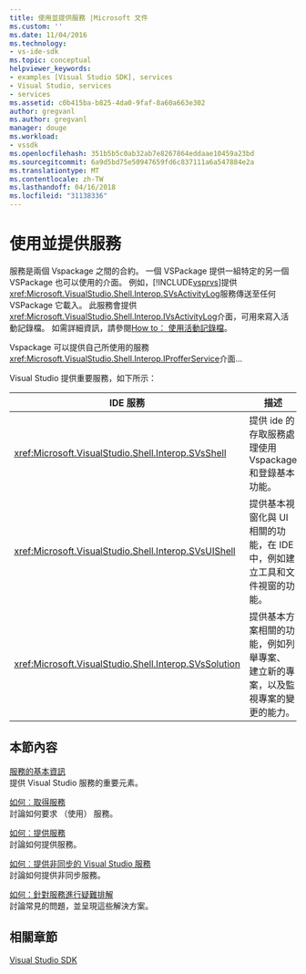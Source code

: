```yaml
---
title: 使用並提供服務 |Microsoft 文件
ms.custom: ''
ms.date: 11/04/2016
ms.technology:
- vs-ide-sdk
ms.topic: conceptual
helpviewer_keywords:
- examples [Visual Studio SDK], services
- Visual Studio, services
- services
ms.assetid: c0b415ba-b825-4da0-9faf-8a60a663e302
author: gregvanl
ms.author: gregvanl
manager: douge
ms.workload:
- vssdk
ms.openlocfilehash: 351b5b5c0ab32ab7e8267864eddaae10459a23bd
ms.sourcegitcommit: 6a9d5bd75e50947659fd6c837111a6a547884e2a
ms.translationtype: MT
ms.contentlocale: zh-TW
ms.lasthandoff: 04/16/2018
ms.locfileid: "31138336"
---
```

# <a name="using-and-providing-services"></a>使用並提供服務
服務是兩個 Vspackage 之間的合約。 一個 VSPackage 提供一組特定的另一個 VSPackage 也可以使用的介面。 例如，[!INCLUDE[vsprvs](../code-quality/includes/vsprvs_md.md)]提供<xref:Microsoft.VisualStudio.Shell.Interop.SVsActivityLog>服務傳送至任何 VSPackage 它載入。 此服務會提供<xref:Microsoft.VisualStudio.Shell.Interop.IVsActivityLog>介面，可用來寫入活動記錄檔。 如需詳細資訊，請參閱[How to： 使用活動記錄檔](../extensibility/how-to-use-the-activity-log.md)。  
  
 Vspackage 可以提供自己所使用的服務<xref:Microsoft.VisualStudio.Shell.Interop.IProfferService>介面...  
  
 Visual Studio 提供重要服務，如下所示：  
  
|IDE 服務|描述|  
|-----------------|-----------------|  
|<xref:Microsoft.VisualStudio.Shell.Interop.SVsShell>|提供 ide 的存取服務處理使用 Vspackage 和登錄基本功能。|  
|<xref:Microsoft.VisualStudio.Shell.Interop.SVsUIShell>|提供基本視窗化與 UI 相關的功能，在 IDE 中，例如建立工具和文件視窗的功能。|  
|<xref:Microsoft.VisualStudio.Shell.Interop.SVsSolution>|提供基本方案相關的功能，例如列舉專案、 建立新的專案，以及監視專案的變更的能力。|  
  
## <a name="in-this-section"></a>本節內容  
 [服務的基本資訊](../extensibility/internals/service-essentials.md)  
 提供 Visual Studio 服務的重要元素。  
  
 [如何︰取得服務](../extensibility/how-to-get-a-service.md)  
 討論如何要求 （使用） 服務。  
  
 [如何︰提供服務](../extensibility/how-to-provide-a-service.md)  
 討論如何提供服務。  
  
 [如何︰提供非同步的 Visual Studio 服務](../extensibility/how-to-provide-an-asynchronous-visual-studio-service.md)  
 討論如何提供非同步服務。  
  
 [如何：針對服務進行疑難排解](../extensibility/how-to-troubleshoot-services.md)  
 討論常見的問題，並呈現這些解決方案。  
  
## <a name="related-sections"></a>相關章節  
 [Visual Studio SDK](../extensibility/visual-studio-sdk.md)